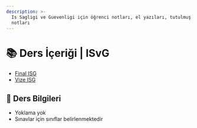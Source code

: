 ```yaml
---
description: >-
  Is Sagligi ve Guevenligi için öğrenci notları, el yazıları, tutulmuş notlar
  notları
---
```


# 📚 Ders İçeriği \| ISvG

<!--YPackage.YGitbookIntegration-tarafından-otomatik-oluşturulmuştur-->

- [Final ISG](Final%20ISG.pdf)
- [Vize ISG](Vize%20ISG.pdf)

<!--YPackage.YGitbookIntegration-tarafından-otomatik-oluşturulmuştur-->

## 🔸 Ders Bilgileri

- Yoklama yok
- Sınavlar için sınıflar belirlenmektedir
